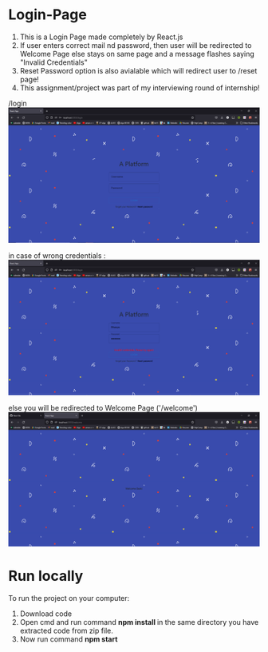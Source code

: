 # Login-Page
1. This is a Login Page made completely by React.js
2. If user enters correct mail nd password, then user will be redirected to Welcome Page else stays on same page and a message flashes saying "Invalid Credentials"
3. Reset Password option is also avialable which will redirect user to /reset page!
4. This assignment/project was part of my interviewing round of internship!

/login
<img src="https://github.com/bhavyak13/Login-Page/blob/master/src/images/login%20Page.png">

in case of wrong credentials : 
<img src="https://github.com/bhavyak13/Login-Page/blob/master/src/images/WrongCredentialsCase.png">

else you will be redirected to Welcome Page ('/welcome')
<img src="https://github.com/bhavyak13/Login-Page/blob/master/src/images/welcomepage.png">

# Run locally
To run the project on your computer:
1. Download code 
2. Open cmd and run command <b>npm install </b> in the same directory you have extracted code from zip file.
3. Now run command <b>npm start</b>
